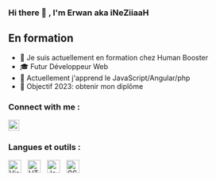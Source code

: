 ### Hi there 👋 , I'm Erwan aka iNeZiiaaH

## En formation

- 🔭 Je suis actuellement en formation chez Human Booster
- 🎓 Futur Développeur Web
- 🌱 Actuellement j'apprend le JavaScript/Angular/php
- 🥅 Objectif 2023: obtenir mon diplôme

### Connect with me :
 <a href="https://www.linkedin.com/in/erwan-didillon-développeurweb/"
  style='margin-right:10px' target="_blank" >
    <img align="center" src="https://cdn.jsdelivr.net/npm/simple-icons@3.0.1/icons/linkedin.svg" alt="linkedin" height="22px" width="22px"/>
  </a>

### Langues et outils :

<img align="left" alt="Visual Studio Code" width="26px" src="https://cdn.jsdelivr.net/gh/devicons/devicon/icons/vscode/vscode-original.svg" style="padding-right:10px;" />
<img align="left" alt="HTML5" width="26px" src="https://cdn.jsdelivr.net/gh/devicons/devicon/icons/html5/html5-original.svg" style="padding-right:10px;" />
<img align="left" alt="JavaScript" width="26px" src="https://cdn.jsdelivr.net/gh/devicons/devicon/icons/javascript/javascript-original.svg" style="padding-right:10px;" />
<img align="left" alt="CSS3" width="26px" src="https://cdn.jsdelivr.net/gh/devicons/devicon/icons/css3/css3-original.svg" style="padding-right:10px;" />










